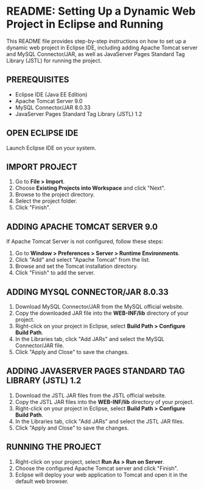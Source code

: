 # README: Setting Up a Dynamic Web Project in Eclipse and Running

This README file provides step-by-step instructions on how to set up a dynamic web project in Eclipse IDE, including adding Apache Tomcat server and MySQL Connector/JAR, as well as JavaServer Pages Standard Tag Library (JSTL) for running the project.

## PREREQUISITES

- Eclipse IDE (Java EE Edition)
- Apache Tomcat Server 9.0 
- MySQL Connector/JAR 8.0.33
- JavaServer Pages Standard Tag Library (JSTL) 1.2

## OPEN ECLIPSE IDE

Launch Eclipse IDE on your system.

## IMPORT PROJECT

1. Go to **File > Import**.
2. Choose **Existing Projects into Workspace** and click "Next".
3. Browse to the project directory.
4. Select the project folder.
5. Click "Finish".

## ADDING APACHE TOMCAT SERVER 9.0

If Apache Tomcat Server is not configured, follow these steps:

1. Go to **Window > Preferences > Server > Runtime Environments**.
2. Click "Add" and select "Apache Tomcat" from the list.
3. Browse and set the Tomcat installation directory.
4. Click "Finish" to add the server.

## ADDING MYSQL CONNECTOR/JAR 8.0.33

1. Download MySQL Connector/JAR from the MySQL official website.
2. Copy the downloaded JAR file into the **WEB-INF/lib** directory of your project.
3. Right-click on your project in Eclipse, select **Build Path > Configure Build Path**.
4. In the Libraries tab, click "Add JARs" and select the MySQL Connector/JAR file.
5. Click "Apply and Close" to save the changes.

## ADDING JAVASERVER PAGES STANDARD TAG LIBRARY (JSTL) 1.2

1. Download the JSTL JAR files from the JSTL official website.
2. Copy the JSTL JAR files into the **WEB-INF/lib** directory of your project.
3. Right-click on your project in Eclipse, select **Build Path > Configure Build Path**.
4. In the Libraries tab, click "Add JARs" and select the JSTL JAR files.
5. Click "Apply and Close" to save the changes.

## RUNNING THE PROJECT

1. Right-click on your project, select **Run As > Run on Server**.
2. Choose the configured Apache Tomcat server and click "Finish".
3. Eclipse will deploy your web application to Tomcat and open it in the default web browser.
